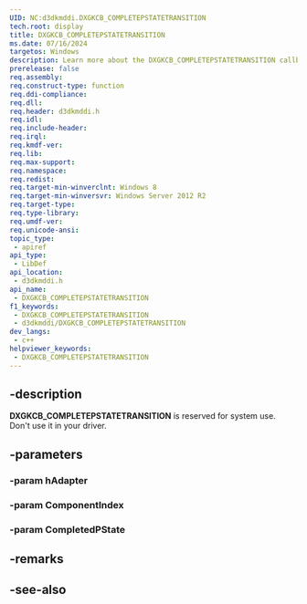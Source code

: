 ```yaml
---
UID: NC:d3dkmddi.DXGKCB_COMPLETEPSTATETRANSITION
tech.root: display
title: DXGKCB_COMPLETEPSTATETRANSITION
ms.date: 07/16/2024
targetos: Windows
description: Learn more about the DXGKCB_COMPLETEPSTATETRANSITION callback function.
prerelease: false
req.assembly: 
req.construct-type: function
req.ddi-compliance: 
req.dll: 
req.header: d3dkmddi.h
req.idl: 
req.include-header: 
req.irql: 
req.kmdf-ver: 
req.lib: 
req.max-support: 
req.namespace: 
req.redist: 
req.target-min-winverclnt: Windows 8
req.target-min-winversvr: Windows Server 2012 R2
req.target-type: 
req.type-library: 
req.umdf-ver: 
req.unicode-ansi: 
topic_type:
 - apiref
api_type:
 - LibDef
api_location:
 - d3dkmddi.h
api_name:
 - DXGKCB_COMPLETEPSTATETRANSITION
f1_keywords:
 - DXGKCB_COMPLETEPSTATETRANSITION
 - d3dkmddi/DXGKCB_COMPLETEPSTATETRANSITION
dev_langs:
 - c++
helpviewer_keywords:
 - DXGKCB_COMPLETEPSTATETRANSITION
---
```


## -description

**DXGKCB_COMPLETEPSTATETRANSITION** is reserved for system use. Don't use it in your driver.

## -parameters

### -param hAdapter

### -param ComponentIndex

### -param CompletedPState

## -remarks

## -see-also
